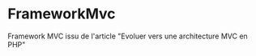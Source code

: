 FrameworkMvc
============

Framework MVC issu de l'article "Evoluer vers une architecture MVC en PHP"
